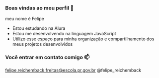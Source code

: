 ### Boas vindas ao meu perfil 💙

meu nome é Felipe

- Estou estudando na Alura
- Estou me desenvolvendo na linguagem JavaScript
- Utilizo esse espaço para minha organização e compartilhamento dos meus projetos desenvolvidos

### Você entrar em contato comigo 📫

felipe.reichemback.freitas@escola.pr.gov.br
@felipe_reichemback
